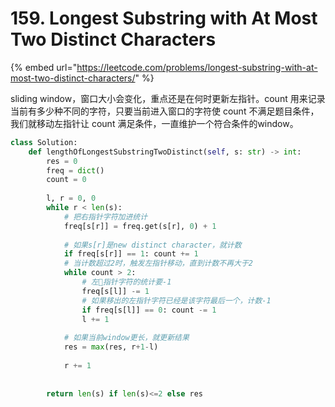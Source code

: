 # 159. Longest Substring with At Most Two Distinct Characters

{% embed url="https://leetcode.com/problems/longest-substring-with-at-most-two-distinct-characters/" %}

sliding window，窗口大小会变化，重点还是在何时更新左指针。count 用来记录当前有多少种不同的字符，只要当前进入窗口的字符使 count 不满足题目条件，我们就移动左指针让 count 满足条件，一直维护一个符合条件的window。

```python
class Solution:
    def lengthOfLongestSubstringTwoDistinct(self, s: str) -> int:
        res = 0
        freq = dict()
        count = 0
        
        l, r = 0, 0
        while r < len(s):
            # 把右指针字符加进统计
            freq[s[r]] = freq.get(s[r], 0) + 1
            
            # 如果s[r]是new distinct character，就计数
            if freq[s[r]] == 1: count += 1
            # 当计数超过2时，触发左指针移动，直到计数不再大于2
            while count > 2:
                # 左指针字符的统计要-1
                freq[s[l]] -= 1
                # 如果移出的左指针字符已经是该字符最后一个，计数-1
                if freq[s[l]] == 0: count -= 1
                l += 1
            
            # 如果当前window更长，就更新结果
            res = max(res, r+1-l)
            
            r += 1
        
            
        return len(s) if len(s)<=2 else res
```

